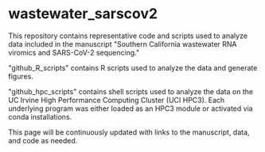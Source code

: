 # wastewater_sarscov2

This repository contains representative code and scripts used to analyze data included in the manuscript "Southern California wastewater RNA viromics and SARS-CoV-2 sequencing."

"github_R_scripts" contains R scripts used to analyze the data and generate figures.

"github_hpc_scripts" contains shell scripts used to analyze the data on the UC Irvine High Performance Computing Cluster (UCI HPC3). Each underlying program was either loaded as an HPC3 module or activated via conda installations.

This page will be continuously updated with links to the manuscript, data, and code as needed.
